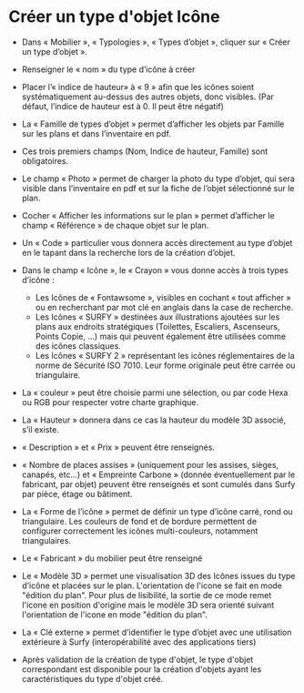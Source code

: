 # Créer un type d'objet Icône

<Youtube code="89my-CVLjOo"/>

-	Dans « Mobilier », « Typologies », « Types d’objet », cliquer sur « Créer un type d’objet ».
-	Renseigner le « nom » du type d’icône à créer
-	Placer l’« indice de hauteur» à « 9 » afin que les icônes soient systématiquement au-dessus des autres objets, donc visibles. (Par défaut, l’indice de hauteur est à 0. Il peut être négatif)
-	La « Famille de types d’objet » permet d’afficher les objets par Famille sur les plans et dans l’inventaire en pdf.
-	Ces trois premiers champs (Nom, Indice de hauteur, Famille) sont obligatoires.
-	Le champ « Photo » permet de charger la photo du type d’objet, qui sera visible dans l’inventaire en pdf et sur la fiche de l’objet sélectionné sur le plan.
-	Cocher « Afficher les informations sur le plan » permet d’afficher le champ « Référence » de chaque objet sur le plan.
-	Un « Code » particulier vous donnera accès directement au type d’objet en le tapant dans la recherche lors de la création d’objet.
-	Dans le champ « Icône », le « Crayon » vous donne accès à trois types d’icône :
    -   Les Icônes de « Fontawsome », visibles en cochant « tout afficher » ou en recherchant par mot clé en anglais dans la case de recherche.
    -   Les Icônes « SURFY » destinées aux illustrations ajoutées sur les plans aux endroits stratégiques (Toilettes, Escaliers, Ascenseurs, Points Copie, …) mais qui peuvent également être utilisées comme des icônes classiques.
    -   Les Icônes « SURFY 2 » représentant les icônes réglementaires de la norme de Sécurité ISO 7010. Leur forme originale peut être carrée ou triangulaire.

-	La « couleur » peut être choisie parmi une sélection, ou par code Hexa ou RGB pour respecter votre charte graphique.
-	La « Hauteur » donnera dans ce cas la hauteur du modèle 3D associé, s’il existe.
-	« Description » et « Prix » peuvent être renseignés.
-	« Nombre de places assises » (uniquement pour les assises, sièges, canapés, etc…) et « Empreinte Carbone » (donnée éventuellement par le fabricant, par objet) peuvent être renseignés et sont cumulés dans Surfy par pièce, étage ou bâtiment.
-	La « Forme de l’icône » permet de définir un type d’icône carré, rond ou triangulaire. Les couleurs de fond et de bordure permettent de configurer correctement les icônes multi-couleurs, notamment triangulaires.
-	Le « Fabricant » du mobilier peut être renseigné
-	Le « Modèle 3D » permet une visualisation 3D des Icônes issues du type d’icône et placées sur le plan. L'orientation de l'icone se fait en mode "édition du plan". Pour plus de lisibilité, la sortie de ce mode remet l'icone en position d'origine mais le modèle 3D sera orienté suivant l'orientation de l'icone en mode "édition du plan".
-	La « Clé externe » permet d’identifier le type d’objet avec une utilisation extérieure à Surfy (interopérabilité avec des applications tiers)

-   Après validation de la création de type d'objet, le type d'objet correspondant est disponible pour la création d'objets ayant les caractéristiques du type d'objet créé.
